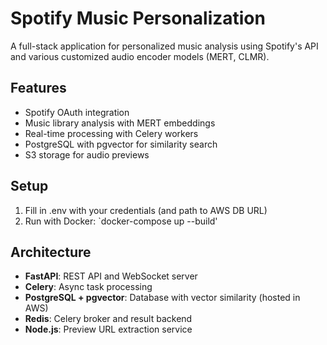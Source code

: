 # Spotify Music Personalization

A full-stack application for personalized music analysis using Spotify's API and various customized audio encoder models (MERT, CLMR).

## Features

- Spotify OAuth integration
- Music library analysis with MERT embeddings
- Real-time processing with Celery workers
- PostgreSQL with pgvector for similarity search
- S3 storage for audio previews

## Setup

1. Fill in .env with your credentials (and path to AWS DB URL)
2. Run with Docker: `docker-compose up --build'

## Architecture

- **FastAPI**: REST API and WebSocket server
- **Celery**: Async task processing
- **PostgreSQL + pgvector**: Database with vector similarity (hosted in AWS)
- **Redis**: Celery broker and result backend
- **Node.js**: Preview URL extraction service
